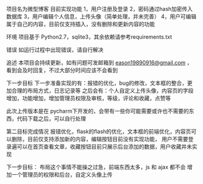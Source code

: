 项目名为微型博客
目前实现功能
1，用户注册及登录
2，密码通过hash加密传入数据库
3，用户编辑个人信息，上传头像（简单处理，并未完善）
4，用户可编辑属于自己的内容，目前仅支持插入，没有删除和更新内容的功能

环境
项目基于 Python2.7，sqlite3，其余依赖请参考requirements.txt

错误
如运行过程中出现错误，请自行解决

追述
本项目会持续更新，如有问题可发邮箱到 eason19890916@gmail.com ，看到会及时回复，不过大部分时间应该不会看到

下一步目标
下一步准备实现的有：报错的优化，bug的修改，文本框的整合，更加合理的布局方式，日志记录等
之后会有：个人自定义上传头像，内容页的字段增加，功能增加，增加管理员权限及审核，等级，评论和收藏，点赞等

此次上传版本是在 pycharm下开发的，会带有一些你可能需要或许也不需要的东西，代码下载之后，可以自行处理

第二目标完成情况
报错优化，flask的flash的优化，文本框的前端优化，内容页可以删除，目前仅支持添加新的内容，编辑按钮目前没有实现功能，
用户不需要登录遍可以在首页查看文章，收藏按钮目前只展示后台添加的数据，用户收藏并未实现

下一步目标：
布局这个事情不能操之过急，前端东西太多，js 和 ajax 都不会
增加一个管理员的权限和后台，自定义头像上传
